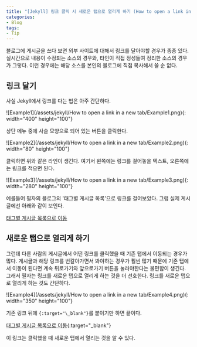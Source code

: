 ```yaml
---
title: "[Jekyll] 링크 클릭 시 새로운 탭으로 열리게 하기 (How to open a link in a new tab)"
categories:
- Blog
tags:
- Tip
---
```


블로그에 게시글을 쓰다 보면 외부 사이트에 대해서 링크를 달아야할 경우가 종종 있다. 실시간으로 내용이 수정되는 소스의 경우와, 타인이 직접 정성들여 정리한 소스의 경우가 그렇다. 이런 경우에는 해당 소스를 본인의 블로그에 직접 복사해서 쓸 순 없다.

## 링크 달기

사실 Jekyll에서 링크를 다는 법은 아주 간단하다.

![Example1](/assets/jekyll/How to open a link in a new tab/Example1.png){: width="400" height="100"}

상단 메뉴 중에 사슬 모양으로 되어 있는 버튼을 클릭한다.

![Example2](/assets/jekyll/How to open a link in a new tab/Example2.png){: width="80" height="100"}

클릭하면 위와 같은 라인이 생긴다. 여기서 왼쪽에는 링크를 걸어놓을 텍스트, 오른쪽에는 링크를 적으면 된다.

![Example3](/assets/jekyll/How to open a link in a new tab/Example3.png){: width="280" height="100"}

예를들어 필자의 블로그의 '태그별 게시글 목록'으로 링크를 걸어보았다. 그럼 실제 게시글에선 아래와 같이 보인다.

[태그별 게시글 목록으로 이동](/tags/)

## 새로운 탭으로 열리게 하기

그런데 다른 사람의 게시글에서 어떤 링크를 클릭했을 때 기존 탭에서 이동되는 경우가 많다. 게시글과 해당 링크를 번갈아가면서 봐야하는 경우가 훨씬 많기 때문에 기존 탭에서 이동이 된다면 계속 뒤로가기와 앞으로가기 버튼을 눌러야한다는 불편함이 생긴다. 그래서 필자는 링크를 새로운 탭으로 열리게 하는 것을 더 선호한다. 링크를 새로운 탭으로 열리게 하는 것도 간단하다.

![Example4](/assets/jekyll/How to open a link in a new tab/Example4.png){: width="350" height="100"}

기존 링크 뒤에 `{:target="\_blank"}`를 붙이기만 하면 끝이다.

[태그별 게시글 목록으로 이동](/tags/){:target="_blank"}

이 링크는 클릭했을 때 새로운 탭에서 열리는 것을 알 수 있다.
